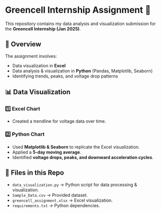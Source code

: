 # Greencell Internship Assignment 🚀

This repository contains my data analysis and visualization submission for the **Greencell Internship (Jan 2025)**. 

## 📌 Overview
The assignment involves:
- Data visualization in **Excel**
- Data analysis & visualization in **Python** (Pandas, Matplotlib, Seaborn)
- Identifying trends, peaks, and voltage drop patterns

## 📊 Data Visualization
### **1️⃣ Excel Chart**
- Created a trendline for voltage data over time.

### **2️⃣ Python Chart**
- Used **Matplotlib & Seaborn** to replicate the Excel visualization.
- Applied a **5-day moving average**.
- Identified **voltage drops, peaks, and downward acceleration cycles**.

## 📂 Files in this Repo
- `data_visualization.py` → Python script for data processing & visualization.
- `Sample_Data.csv` → Provided dataset.
- `greencell_assignment.xlsx` → Excel visualization.
- `requirements.txt` → Python dependencies.
